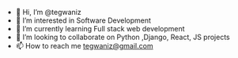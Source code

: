 - 👋 Hi, I’m @tegwaniz
- 👀 I’m interested in Software Development
- 🌱 I’m currently learning Full stack web development
- 💞️ I’m looking to collaborate on Python ,Django, React, JS projects
- 📫 How to reach me tegwaniz@gmail.com

<!---
tegwaniz/tegwaniz is a ✨ special ✨ repository because its `README.md` (this file) appears on your GitHub profile.
You can click the Preview link to take a look at your changes.
--->
